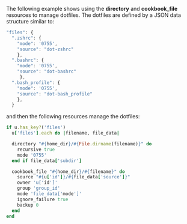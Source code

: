 The following example shows using the **directory** and
**cookbook_file** resources to manage dotfiles. The dotfiles are
defined by a JSON data structure similar to:

``` javascript
"files": {
  ".zshrc": {
    "mode": '0755',
    "source": "dot-zshrc"
    },
  ".bashrc": {
    "mode": '0755',
    "source": "dot-bashrc"
     },
  ".bash_profile": {
    "mode": '0755',
    "source": "dot-bash_profile"
    },
  }
```

and then the following resources manage the dotfiles:

``` ruby
if u.has_key?('files')
  u['files'].each do |filename, file_data|

  directory "#{home_dir}/#{File.dirname(filename)}" do
    recursive true
    mode '0755'
  end if file_data['subdir']

  cookbook_file "#{home_dir}/#{filename}" do
    source "#{u['id']}/#{file_data['source']}"
    owner 'u['id']'
    group 'group_id'
    mode 'file_data['mode']'
    ignore_failure true
    backup 0
  end
end
```